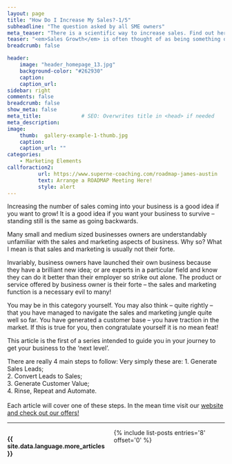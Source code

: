 ```yaml
---
layout: page
title: "How Do I Increase My Sales?-1/5"
subheadline: "The question asked by all SME owners"
meta_teaser: "There is a scientific way to increase sales. Find out here..."
teaser: "<em>Sales Growth</em> is often thought of as being something of a dark art. But actually it is <strong>science!</strong>"
breadcrumb: false

header:
    image: "header_homepage_13.jpg"
    background-color: "#262930"
    caption:
    caption_url:
sidebar: right
comments: false
breadcrumb: false
show_meta: false
meta_title:             # SEO: Overwrites title in <head> if needed
meta_description:    
image:
    thumb:  gallery-example-1-thumb.jpg
    caption:
    caption_url: ""
categories:
    - Marketing Elements
callforaction2:
          url: https://www.superne-coaching.com/roadmap-james-austin
          text: Arrange a ROADMAP Meeting Here!
          style: alert
---
```


<p>Increasing the number of sales coming into your business is a good idea if you want to grow! It is a good idea if you want your business to survive – standing still is the same as going backwards.</p>
<p>Many small and medium sized businesses owners are understandably unfamiliar with the sales and marketing aspects of business.  Why so?  What I mean is that sales and marketing is usually not their forte.</p>  
<p>Invariably, business owners have launched their own business because they have a brilliant new idea; or are experts in a particular field and know they can do it better than their employer so strike out alone.  The product or service offered by business owner is their forte – the sales and marketing function is a necessary evil to many!</p>
<p>You may be in this category yourself.  You may also think – quite rightly – that you have managed to navigate the sales and marketing jungle quite well so far.  You have generated a customer base – you have traction in the market.  If this is true for you, then congratulate yourself it is no mean feat!</p>  
<p>This article is the first of a series intended to guide you in your journey to get your business to the ‘next level’.</p>  There are really 4 main steps to follow: Very simply these are:
<list>
1. Generate Sales Leads;<br>
2. Convert Leads to Sales;<br>
3. Generate Customer Value;<br>
4. Rinse, Repeat and Automate.<br>
</list><br> Each article will cover one of these steps. In the mean time visit our <a href= 'https://www.superneconsulting.co.uk/'> website and check out our offers!</a>


<hr>
  <!-- Display list of blog posts - marketing components -->
<div class="medium-10 columns">
    <p><strong>{{ site.data.language.more_articles }}</strong></p>
    {% include list-posts entries='8' offset='0' %}
</div><!-- /.medium-10.columns -->
